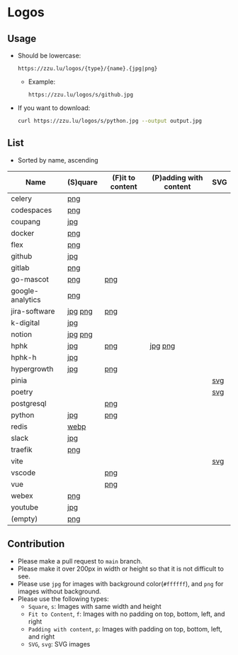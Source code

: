 # Logos

## Usage

- Should be lowercase:

  ```
  https://zzu.lu/logos/{type}/{name}.{jpg|png}
  ```

  - Example:

    ```
    https://zzu.lu/logos/s/github.jpg
    ```

- If you want to download:

  ```bash
  curl https://zzu.lu/logos/s/python.jpg --output output.jpg
  ```


## List

- Sorted by name, ascending

| Name | (S)quare | (F)it to content | (P)adding with content | SVG |
| ---- | ---- | ---- | ---- | ---- |
| celery | [png](s/celery.png) | | | |
| codespaces | [png](s/codespaces.png) | | | |
| coupang | [jpg](s/coupang.jpg) | | | |
| docker | [png](s/docker.png) | | | |
| flex | [png](s/flex.png) | | | |
| github | [jpg](s/github.jpg) | | | |
| gitlab | [png](s/gitlab.png) | | | |
| go-mascot | [png](s/go-mascot.png) | [png](f/go-mascot.png) | | |
| google-analytics | [png](s/google-analytics.png) | | | |
| jira-software | [jpg](s/jira-software.jpg) [png](s/jira-software.png) | [png](f/jira-software.png) | | |
| k-digital | [jpg](s/k-digital.jpg) | | | |
| notion | [jpg](s/notion.jpg) [png](s/notion.png) | | | |
| hphk | [jpg](s/hphk.jpg) | [png](f/hphk.png) | [jpg](p/hphk.jpg) [png](p/hphk.png) | |
| hphk-h | [jpg](s/hphk-h.jpg) | | | |
| hypergrowth | [jpg](s/hypergrowth.jpg) | [png](f/hypergrowth.png) | |
| pinia | | | | [svg](svg/pinia.svg) |
| poetry | | | | [svg](svg/poetry.svg) |
| postgresql | | [png](f/postgresql.png) | | |
| python | [jpg](s/python.jpg) | [png](f/python.png) | | |
| redis | [webp](s/redis.webp) | | | |
| slack | [jpg](s/slack.jpg) | | | |
| traefik | [png](s/traefik.png) | | | |
| vite | | | | [svg](svg/vite.svg) |
| vscode | | [png](f/vscode.png) | | |
| vue | | [png](f/vue.png) | | |
| webex | [png](s/webex.png) | | | |
| youtube | [jpg](s/youtube.jpg) | | | |
| (empty) | [png](s/empty.png) | | | |


## Contribution

- Please make a pull request to `main` branch.
- Please make it over 200px in width or height so that it is not difficult to see.
- Please use `jpg` for images with background color(`#ffffff`), and `png` for images without background.
- Please use the following types:
  - `Square`, `s`: Images with same width and height
  - `Fit to Content`, `f`: Images with no padding on top, bottom, left, and right
  - `Padding with content`, `p`: Images with padding on top, bottom, left, and right
  - `SVG`, `svg`: SVG images
